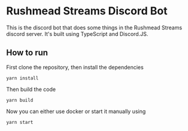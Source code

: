 # Rushmead Streams Discord Bot

This is the discord bot that does some things in the Rushmead Streams discord server. It's built using TypeScript and Discord.JS.

## How to run

First clone the repository, then install the dependencies

```
yarn install
```

Then build the code

```
yarn build
```

Now you can either use docker or start it manually using

```
yarn start
```
